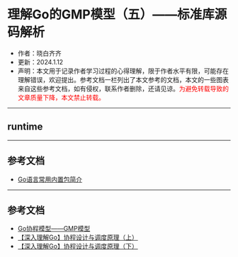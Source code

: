 理解Go的GMP模型（五）——标准库源码解析
===

- 作者：晓白齐齐
- 更新：2024.1.12
- 声明：本文用于记录作者学习过程的心得理解，限于作者水平有限，可能存在理解错误，欢迎提出。参考文档一栏列出了本文参考的文档，本文的一些图表来自这些参考文档，如有侵权，联系作者删除，还请见谅。<font color="red">为避免转载导致的文章质量下降，本文禁止转载。</font>

---
## runtime




---
## 参考文档
- [Go语言常用内置包简介](https://c.biancheng.net/view/4306.html)

---
## 参考文档
- [Go协程模型——GMP模型](https://juejin.cn/post/7097582959795896327)
- [【深入理解Go】协程设计与调度原理（上）](https://segmentfault.com/a/1190000040710568)
- [【深入理解Go】协程设计与调度原理（下）](https://segmentfault.com/a/1190000040713660)
